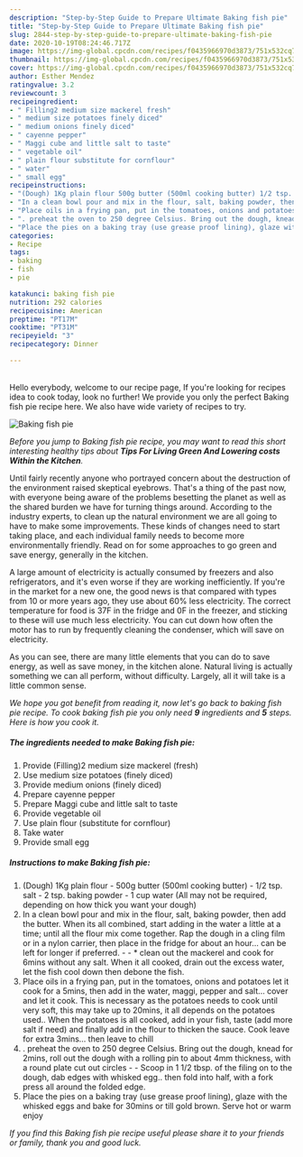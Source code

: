 ```yaml
---
description: "Step-by-Step Guide to Prepare Ultimate Baking fish pie"
title: "Step-by-Step Guide to Prepare Ultimate Baking fish pie"
slug: 2844-step-by-step-guide-to-prepare-ultimate-baking-fish-pie
date: 2020-10-19T08:24:46.717Z
image: https://img-global.cpcdn.com/recipes/f0435966970d3873/751x532cq70/baking-fish-pie-recipe-main-photo.jpg
thumbnail: https://img-global.cpcdn.com/recipes/f0435966970d3873/751x532cq70/baking-fish-pie-recipe-main-photo.jpg
cover: https://img-global.cpcdn.com/recipes/f0435966970d3873/751x532cq70/baking-fish-pie-recipe-main-photo.jpg
author: Esther Mendez
ratingvalue: 3.2
reviewcount: 3
recipeingredient:
- " Filling2 medium size mackerel fresh"
- " medium size potatoes finely diced"
- " medium onions finely diced"
- " cayenne pepper"
- " Maggi cube and little salt to taste"
- " vegetable oil"
- " plain flour substitute for cornflour"
- " water"
- " small egg"
recipeinstructions:
- "(Dough) 1Kg plain flour 500g butter (500ml cooking butter) 1/2 tsp. salt 2 tsp. baking powder 1 cup water (All may not be required, depending on how thick you want your dough)"
- "In a clean bowl pour and mix in the flour, salt, baking powder, then add the butter. When its all combined, start adding in the water a little at a time; until all the flour mix come together. Rap the dough in a cling film or in a nylon carrier, then place in the fridge for about an hour… can be left for longer if preferred.  * clean out the mackerel and cook for 6mins without any salt. When it all cooked, drain out the excess water, let the fish cool down then debone the fish."
- "Place oils in a frying pan, put in the tomatoes, onions and potatoes let it cook for a 5mins, then add in the water, maggi, pepper and salt… cover and let it cook. This is necessary as the potatoes needs to cook until very soft, this may take up to 20mins, it all depends on the potatoes used.. When the potatoes is all cooked, add in your fish, taste (add more salt if need) and finally add in the flour to thicken the sauce. Cook leave for extra 3mins… then leave to chill"
- ". preheat the oven to 250 degree Celsius. Bring out the dough, knead for 2mins, roll out the dough with a rolling pin to about 4mm thickness, with a round plate cut out circles  Scoop in 1 1/2 tbsp. of the filing on to the dough, dab edges with whisked egg.. then fold into half, with a fork press all around the folded edge."
- "Place the pies on a baking tray (use grease proof lining), glaze with the whisked eggs and bake for 30mins or till gold brown. Serve hot or warm enjoy"
categories:
- Recipe
tags:
- baking
- fish
- pie

katakunci: baking fish pie 
nutrition: 292 calories
recipecuisine: American
preptime: "PT17M"
cooktime: "PT31M"
recipeyield: "3"
recipecategory: Dinner

---
```

<br>
Hello everybody, welcome to our recipe page, If you're looking for recipes idea to cook today, look no further! We provide you only the perfect Baking fish pie recipe here. We also have wide variety of recipes to try.
<br>


![Baking fish pie](https://img-global.cpcdn.com/recipes/f0435966970d3873/751x532cq70/baking-fish-pie-recipe-main-photo.jpg)

<i>Before you jump to Baking fish pie recipe, you may want to read this short interesting healthy tips about 
<strong>Tips For Living Green And Lowering costs Within the Kitchen</strong>.</i>
</br>

Until fairly recently anyone who portrayed concern about the destruction of the environment raised skeptical eyebrows. That's a thing of the past now, with everyone being aware of the problems besetting the planet as well as the shared burden we have for turning things around. According to the industry experts, to clean up the natural environment we are all going to have to make some improvements. These kinds of changes need to start taking place, and each individual family needs to become more environmentally friendly. Read on for some approaches to go green and save energy, generally in the kitchen.

A large amount of electricity is actually consumed by freezers and also refrigerators, and it's even worse if they are working inefficiently. If you're in the market for a new one, the good news is that compared with types from 10 or more years ago, they use about 60% less electricity. The correct temperature for food is 37F in the fridge and 0F in the freezer, and sticking to these will use much less electricity. You can cut down how often the motor has to run by frequently cleaning the condenser, which will save on electricity.

As you can see, there are many little elements that you can do to save energy, as well as save money, in the kitchen alone. Natural living is actually something we can all perform, without difficulty. Largely, all it will take is a little common sense.


<i>We hope you got benefit from reading it, now let's go back to baking fish pie recipe. To cook baking fish pie you only need <strong>9</strong> ingredients and <strong>5</strong> steps. Here is how you cook it.
</i>

##### The ingredients needed to make Baking fish pie:

1. Provide  (Filling)2 medium size mackerel (fresh)
1. Use  medium size potatoes (finely diced)
1. Provide  medium onions (finely diced)
1. Prepare  cayenne pepper
1. Prepare  Maggi cube and little salt to taste
1. Provide  vegetable oil
1. Use  plain flour (substitute for cornflour)
1. Take  water
1. Provide  small egg


##### Instructions to make Baking fish pie:

1. (Dough) 1Kg plain flour - 500g butter (500ml cooking butter) - 1/2 tsp. salt - 2 tsp. baking powder - 1 cup water (All may not be required, depending on how thick you want your dough)
1. In a clean bowl pour and mix in the flour, salt, baking powder, then add the butter. When its all combined, start adding in the water a little at a time; until all the flour mix come together. Rap the dough in a cling film or in a nylon carrier, then place in the fridge for about an hour… can be left for longer if preferred. -  - * clean out the mackerel and cook for 6mins without any salt. When it all cooked, drain out the excess water, let the fish cool down then debone the fish.
1. Place oils in a frying pan, put in the tomatoes, onions and potatoes let it cook for a 5mins, then add in the water, maggi, pepper and salt… cover and let it cook. This is necessary as the potatoes needs to cook until very soft, this may take up to 20mins, it all depends on the potatoes used.. When the potatoes is all cooked, add in your fish, taste (add more salt if need) and finally add in the flour to thicken the sauce. Cook leave for extra 3mins… then leave to chill
1. . preheat the oven to 250 degree Celsius. Bring out the dough, knead for 2mins, roll out the dough with a rolling pin to about 4mm thickness, with a round plate cut out circles -  - Scoop in 1 1/2 tbsp. of the filing on to the dough, dab edges with whisked egg.. then fold into half, with a fork press all around the folded edge.
1. Place the pies on a baking tray (use grease proof lining), glaze with the whisked eggs and bake for 30mins or till gold brown. Serve hot or warm enjoy


<i>If you find this Baking fish pie recipe useful please share it to your friends or family, thank you and good luck.</i>
